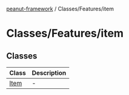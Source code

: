 [peanut-framework](../../../modules.md) / Classes/Features/item

# Classes/Features/item

## Classes

| Class | Description |
| ------ | ------ |
| [Item](classes/Item.md) | - |
